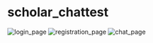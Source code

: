 # scholar_chattest


![login_page](https://github.com/sherifshouaib/chat_app/assets/67573195/2a51b410-ba06-47ad-80a7-f4d0c855d478)
![registration_page](https://github.com/sherifshouaib/chat_app/assets/67573195/914f2dcd-267d-4eea-b089-10793be1f7ba)
![chat_page](https://github.com/sherifshouaib/chat_app/assets/67573195/4c2c29d9-48fa-4f15-a866-58bd10a4eef6)
